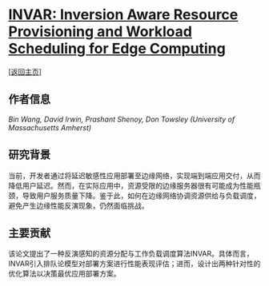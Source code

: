 # [INVAR: Inversion Aware Resource Provisioning and Workload Scheduling for Edge Computing](https://doi.org/10.1109/INFOCOM52122.2024.10621417)

\[[返回主页](../../README.md)\]

## 作者信息
*Bin Wang, David Irwin, Prashant Shenoy, Don Towsley (University of Massachusetts Amherst)*

## 研究背景
当前，开发者通过将延迟敏感性应用部署至边缘网络，实现端到端应用交付，从而降低用户延迟。然而，在实际应用中，资源受限的边缘服务器很有可能成为性能瓶颈，导致用户服务质量下降。鉴于此，如何在边缘网络协调资源供给与负载调度，避免产生边缘性能反演现象，仍然面临挑战。

## 主要贡献
该论文提出了一种反演感知的资源分配与工作负载调度算法INVAR。具体而言，INVAR引入排队论模型对部署方案进行性能表现评估；进而，设计出两种针对性的优化算法以决策最优应用部署方案。

